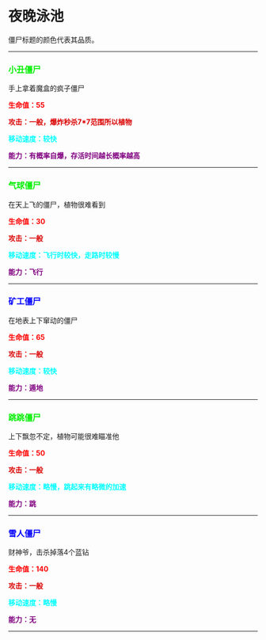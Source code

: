 # 夜晚泳池

僵尸标题的颜色代表其品质。



---

### <font color="gree">小丑僵尸</font>

手上拿着魔盒的疯子僵尸

**<font color="red">生命值：55</font>**

**<font color="darkr">攻击：一般，爆炸秒杀7*7范围所以植物</font>**

**<font color="aqua">移动速度：较快</font>**

**<font color="purple">能力：有概率自爆，存活时间越长概率越高</font>**

---

### <font color="gree">气球僵尸</font>

在天上飞的僵尸，植物很难看到

**<font color="red">生命值：30</font>**

**<font color="darkr">攻击：一般</font>**

**<font color="aqua">移动速度：飞行时较快，走路时较慢</font>**

**<font color="purple">能力：飞行</font>**

---

### <font color="blue">矿工僵尸</font>

在地表上下窜动的僵尸

**<font color="red">生命值：65</font>**

**<font color="darkr">攻击：一般</font>**

**<font color="aqua">移动速度：较快</font>**

**<font color="purple">能力：遁地</font>**

---

### <font color="gree">跳跳僵尸</font>

上下飘忽不定，植物可能很难瞄准他

**<font color="red">生命值：50</font>**

**<font color="darkr">攻击：一般</font>**

**<font color="aqua">移动速度：略慢，跳起来有略微的加速</font>**

**<font color="purple">能力：跳</font>**

---

### <font color="blue">雪人僵尸</font>

财神爷，击杀掉落4个蓝钻

**<font color="red">生命值：140</font>**

**<font color="darkr">攻击：一般</font>**

**<font color="aqua">移动速度：略慢</font>**

**<font color="purple">能力：无</font>**

---

